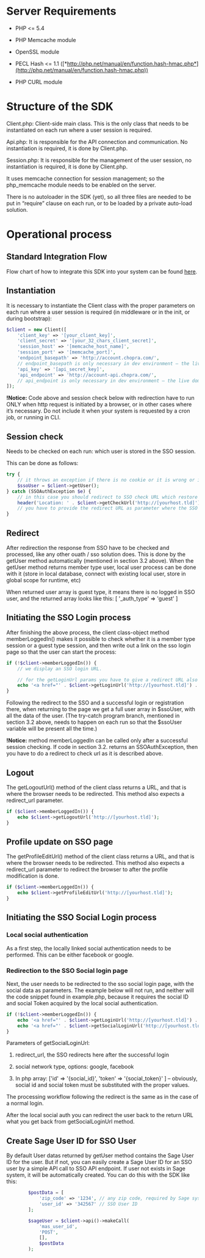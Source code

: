Server Requirements
===================

-   PHP &lt;= 5.4

-   PHP Memcache module

-   OpenSSL module

-   PECL Hash &lt;= 1.1 ([*http://php.net/manual/en/function.hash-hmac.php*](http://php.net/manual/en/function.hash-hmac.php))

-   PHP CURL module

Structure of the SDK
====================

Client.php: Client-side main class. This is the only class that needs to be instantiated on each run where a user session is required.

Api.php: It is responsible for the API connection and communication. No instantiation is required, it is done by Client.php.

Session.php: It is responsible for the management of the user session, no instantiation is required, it is done by Client.php.

It uses memcache connection for session management; so the php\_memcache module needs to be enabled on the server.

There is no autoloader in the SDK (yet), so all three files are needed to be put in “require” clause on each run, or to be loaded by a private auto-load solution.

Operational process
===================
Standard Integration Flow
---------------------
Flow chart of how to integrate this SDK into your system can be found [here](https://choprasso-public.s3.amazonaws.com/uploads/standard_integration_flow.png).

Instantiation
-------------

It is necessary to instantiate the Client class with the proper parameters on each run where a user session is required (in middleware or in the init, or during bootstrap):

```php
$client = new Client([
	'client_key' => '[your_client_key]',
	'client_secret' => '[your_32_chars_client_secret]',
	'session_host' => '[memcache_host_name]',
	'session_port' => '[memcache_port]',
	'endpoint_basepath' => 'http://account.chopra.com/', 
    // endpoint_basepath is only necessary in dev environment – the live domain is predefined into the SDK.
	'api_key' => '[api_secret_key]',
	'api_endpoint' => 'http://account-api.chopra.com/', 
    // api_endpoint is only necessary in dev environment – the live domain is predefined into the SDK.
]);
```
**!Notice:** Code above and session check below with redirection have to run ONLY when http request is initiated by a browser, or in other cases where it’s necessary. Do not include it when your system is requested by a cron job, or running in CLI.

Session check
-------------

Needs to be checked on each run: which user is stored in the SSO session.

This can be done as follows:

```php
try {
	// it throws an exception if there is no cookie or it is wrong or it has a invalid session ID
	$ssoUser = $client->getUser();
} catch (SSOAuthException $e) {
	// in this case you should redirect to SSO check URL which restore the user session from an existing session ID or if the user is not logged in (there is no existing session) then creates a guest session
	header('Location: ' . $client->getCheckUrl('http://[yourhost.tld]')); 
    // you have to provide the redirect URL as parameter where the SSO should redirect back to. It can be any URL where this code snippet runs again. You can redirect to any URL because this code should be executed at each runtime.
}
```

Redirect
--------

After redirection the response from SSO have to be checked and processed, like any other ouath / sso solution does. This is done by the getUser method automatically (mentioned in section 3.2 above). When the getUser method returns member type user, local user process can be done with it (store in local database, connect with existing local user, store in global scope for runtime, etc)

When returned user array is guest type, it means there is no logged in SSO user, and the returned array looks like this: \[ '\_auth\_type' =&gt; 'guest' \]

Initiating the SSO Login process
--------------------------------

After finishing the above process, the client class-object method memberLoggedIn() makes it possible to check whether it is a member type session or a guest type session, and then write out a link on the sso login page so that the user can start the process:

```php
if (!$client->memberLoggedIn()) {
	// we display an SSO login URL.

	// for the getLoginUrl params you have to give a redirect URL also
	echo '<a href="' . $client->getLoginUrl('http://[yourhost.tld]') . '">Login with SSO</a>';
}
```

Following the redirect to the SSO and a successful login or registration there, when returning to the page we get a full user array in $ssoUser, with all the data of the user. (The try-catch program branch, mentioned in section 3.2 above, needs to happen on each run so that the $ssoUser variable will be present all the time.)

**!Notice:** method memberLoggedIn can be called only after a successful session checking. If code in section 3.2. returns an SSOAuthException, then you have to do a redirect to check url as it is described above.

Logout
------

The getLogoutUrl() method of the client class returns a URL, and that is where the browser needs to be redirected. This method also expects a redirect\_url parameter.

```php
if ($client->memberLoggedIn()) {
	echo $client->getLogoutUrl('http://[yourhost.tld]');
}
```

Profile update on SSO page
--------------------------

The getProfileEditUrl() method of the client class returns a URL, and that is where the browser needs to be redirected. This method also expects a redirect\_url parameter to redirect the browser to after the profile modification is done.

```php
if ($client->memberLoggedIn()) {
	echo $client->getProfileEditUrl('http://[yourhost.tld]');
}
```    

Initiating the SSO Social Login process
---------------------------------------

### Local social authentication

As a first step, the locally linked social authentication needs to be performed. This can be either facebook or google.

### Redirection to the SSO Social login page

Next, the user needs to be redirected to the sso social login page, with the social data as parameters. The example below will not run, and neither will the code snippet found in example.php, because it requires the social ID and social Token acquired by the local social authentication.

```php
if (!$client->memberLoggedIn()) {
	echo '<a href="' . $client->getLoginUrl('http://[yourhost.tld]') . '">Login with SSO</a>';
	echo '<a href="' . $client->getSocialLoginUrl('http://[yourhost.tld]', 'google', ['id' => '{social_id}', 'token' => '{social_token}' ]) . '">Login with social</a>';
}
```

Parameters of getSocialLoginUrl:

1.  redirect_url, the SSO redirects here after the successful login

2.  social network type, options: google, facebook

3.  In php array: ['id' => '{social_id}', 'token' => '{social_token}' ] – obviously, social id and social token must be substituted with the proper values.

The processing workflow following the redirect is the same as in the case of a normal login.

After the local social auth you can redirect the user back to the return URL what you get back from getSocialLoginUrl method.

Create Sage User ID for SSO User
------------------------------------
By default User datas returned by getUser method contains the Sage User ID for the user. But if not, you can easily create a Sage User ID for an SSO user by a simple API call to SSO API endpoint. If user not exists in Sage system, it will be automatically created. 
You can do this with the SDK like this:
```php
        $postData = [
            'zip_code' => '1234', // any zip code, required by Sage system
            'user_id' => '342567' // SSO User ID
        ];

        $sageUser = $client->api()->makeCall(
            'mas_user_id',
            'POST',
            [],
            $postData
        );
```

